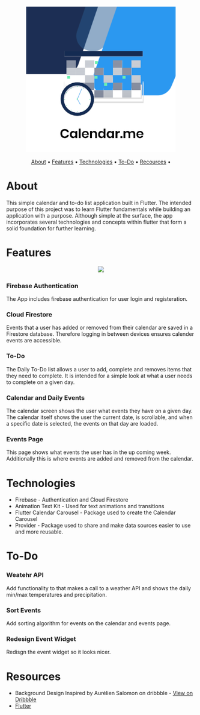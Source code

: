 
<p align='center'>
  <img src='assets/images/Calendar.Me.PNG' alt='Calendar.me Logo'>
</p>
<p align='center'>
  <a href='#About'>About</a>  • 
  <a href='#Features'>Features</a>  • 
  <a href='#Technologies'>Technologies</a>  •
  <a href='#To-Do'>To-Do</a>  • 
   <a href='#Resources'>Recources</a>  • 
</p>  

# About
This simple calendar and to-do list application built in Flutter. The intended purpose of this project was to learn Flutter fundamentals while building an application with a purpose. Although simple at the surface, the app incorporates several technologies and concepts within flutter that form a solid foundation for further learning.

# Features
<p align='center'>
<img src='assets/images/calendarme.gif' height='350px' width='auto'>
</p>

### Firebase Authentication
The App includes firebase authentication for user login and registeration.

### Cloud Firestore
Events that a user has added or removed from their calendar are saved in a Firestore database. Therefore logging in between devices ensures calender events are accessible.

### To-Do
The Daily To-Do list allows a user to add, complete and removes items that they need to complete. It is intended for a simple look at what a user needs to complete on a given day.

### Calendar and Daily Events
The calendar screen shows the user what events they have on a given day. The calendar itself shows the user the current date, is scrollable, and when a specific date is selected, the events on that day are loaded.

### Events Page
This page shows what events the user has in the up coming week. Additionally this is where events are added and removed from the calendar. 

# Technologies 
* Firebase - Authentication and Cloud Firestore
* Animation Text Kit - Used for text animations and transitions
* Flutter Calendar Carousel - Package used to create the Calendar Carousel
* Provider - Package used to share and make data sources easier to use and more reusable.

# To-Do
### Weatehr API
Add functionality to that makes a call to a weather API and shows the daily min/max temperatures and precipitation. 

### Sort Events
Add sorting algorithm for events on the calendar and events page.

### Redesign Event Widget
Redisgn the event widget so it looks nicer.

# Resources
* Background Design Inspired by Aurélien Salomon on dribbble - <a href='https://dribbble.com/shots/11222666-Android-Flutter-Reward-App-Login-Feed'> View on Dribbble</a>
* <a href='https://flutter.dev/'>Flutter</a> 
